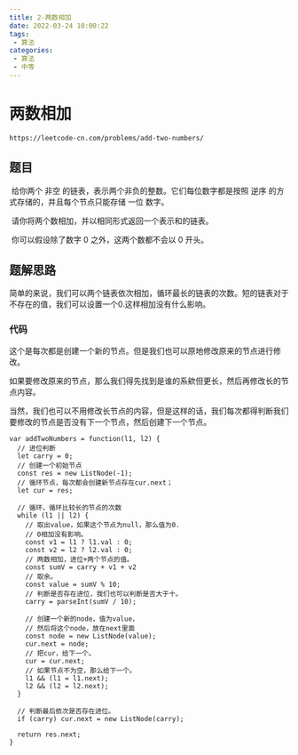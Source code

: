 ```yaml
---
title: 2-两数相加
date: 2022-03-24 10:00:22
tags:
 - 算法
categories:
 - 算法
 - 中等
---
```


#  两数相加

```
https://leetcode-cn.com/problems/add-two-numbers/
```



## 题目

​		给你两个 非空 的链表，表示两个非负的整数。它们每位数字都是按照 逆序 的方式存储的，并且每个节点只能存储 一位 数字。

​		请你将两个数相加，并以相同形式返回一个表示和的链表。

​		你可以假设除了数字 0 之外，这两个数都不会以 0 开头。



## 题解思路

​		简单的来说，我们可以两个链表依次相加，循环最长的链表的次数。短的链表对于不存在的值，我们可以设置一个0.这样相加没有什么影响。



### 代码

​		这个是每次都是创建一个新的节点。但是我们也可以原地修改原来的节点进行修改。

​		如果要修改原来的节点，那么我们得先找到是谁的系欸但更长，然后再修改长的节点内容。

​		当然，我们也可以不用修改长节点的内容，但是这样的话，我们每次都得判断我们要修改的节点是否没有下一个节点，然后创建下一个节点。

```
var addTwoNumbers = function(l1, l2) {
  // 进位判断
  let carry = 0;
  // 创建一个初始节点
  const res = new ListNode(-1);
  // 循环节点，每次都会创建新节点存在cur.next；
  let cur = res;

  // 循环，循环比较长的节点的次数
  while (l1 || l2) {
    // 取出value，如果这个节点为null，那么值为0.
    // 0相加没有影响。
    const v1 = l1 ? l1.val : 0;
    const v2 = l2 ? l2.val : 0;
    // 两数相加，进位+两个节点的值。
    const sumV = carry + v1 + v2
    // 取余。
    const value = sumV % 10;
    // 判断是否存在进位，我们也可以判断是否大于十。
    carry = parseInt(sumV / 10);

    // 创建一个新的node，值为value，
    // 然后将这个node，放在next里面
    const node = new ListNode(value);
    cur.next = node;
    // 把cur，给下一个。
    cur = cur.next;
    // 如果节点不为空，那么给下一个。
    l1 && (l1 = l1.next);
    l2 && (l2 = l2.next);
  }

  // 判断最后依次是否存在进位。
  if (carry) cur.next = new ListNode(carry);

  return res.next;
}
```

